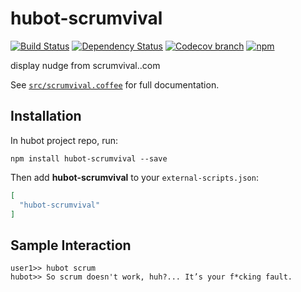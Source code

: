 # hubot-scrumvival
[![Build Status](https://img.shields.io/travis/tommywo/hubot-scrumvival/master.svg)](https://travis-ci.org/tommywo/hubot-scrumvival) [![Dependency Status](https://www.versioneye.com/user/projects/55f5557f3ed8940014000516/badge.svg?style=flat)](https://www.versioneye.com/user/projects/55f5557f3ed8940014000516) [![Codecov branch](https://img.shields.io/codecov/c/github/tommywo/hubot-scrumvival/master.svg)](http://codecov.io/github/tommywo/hubot-scrumvival?branch=master) [![npm](https://img.shields.io/npm/v/hubot-scrumvival.svg)]()

display nudge from scrumvival..com

See [`src/scrumvival.coffee`](src/scrumvival.coffee) for full documentation.

## Installation

In hubot project repo, run:

`npm install hubot-scrumvival --save`

Then add **hubot-scrumvival** to your `external-scripts.json`:

```json
[
  "hubot-scrumvival"
]
```

## Sample Interaction

```
user1>> hubot scrum
hubot>> So scrum doesn't work, huh?... It’s your f*cking fault.
```

